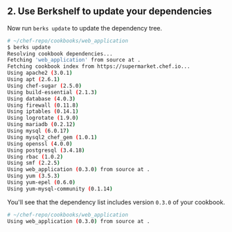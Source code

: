 ## 2. Use Berkshelf to update your dependencies

Now run `berks update` to update the dependency tree.

```bash
# ~/chef-repo/cookbooks/web_application
$ berks update
Resolving cookbook dependencies...
Fetching 'web_application' from source at .
Fetching cookbook index from https://supermarket.chef.io...
Using apache2 (3.0.1)
Using apt (2.6.1)
Using chef-sugar (2.5.0)
Using build-essential (2.1.3)
Using database (4.0.3)
Using firewall (0.11.8)
Using iptables (0.14.1)
Using logrotate (1.9.0)
Using mariadb (0.2.12)
Using mysql (6.0.17)
Using mysql2_chef_gem (1.0.1)
Using openssl (4.0.0)
Using postgresql (3.4.18)
Using rbac (1.0.2)
Using smf (2.2.5)
Using web_application (0.3.0) from source at .
Using yum (3.5.3)
Using yum-epel (0.6.0)
Using yum-mysql-community (0.1.14)
```

You'll see that the dependency list includes version `0.3.0` of your cookbook.

```bash
# ~/chef-repo/cookbooks/web_application
Using web_application (0.3.0) from source at .
```
